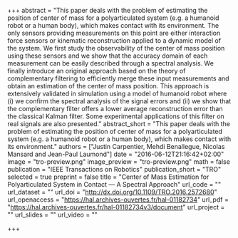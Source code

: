 +++
abstract = "This paper deals with the problem of estimating the position of center of mass for a polyarticulated system (e.g. a humanoid robot or a human body), which makes contact with its environment. The only sensors providing measurements on this point are either interaction force sensors or kinematic reconstruction applied to a dynamic model of the system. We first study the observability of the center of mass position using these sensors and we show that the accuracy domain of each measurement can be easily described through a spectral analysis. We finally introduce an original approach based on the theory of complementary filtering to efficiently merge these input measurements and obtain an estimation of the center of mass position. This approach is extensively validated in simulation using a model of humanoid robot where (i) we confirm the spectral analysis of the signal errors and (ii) we show that the complementary filter offers a lower average reconstruction error than the classical Kalman filter. Some experimental applications of this filter on real signals are also presented."
abstract_short = "This paper deals with the problem of estimating the position of center of mass for a polyarticulated system (e.g. a humanoid robot or a human body), which makes contact with its environment."
authors = ["Justin Carpentier, Mehdi Benallegue, Nicolas Mansard and Jean-Paul Laumond"]
date = "2016-06-12T21:16:42+02:00"
image = "tro-preview.png"
image_preview = "tro-preview.png"
math = false
publication = "IEEE Transactions on Robotics"
publication_short = "TRO"
selected = true
preprint = false
title = "Center of Mass Estimation for Polyarticulated System in Contact — A Spectral Approach"
url_code = ""
url_dataset = ""
url_doi = "http://dx.doi.org/10.1109/TRO.2016.2572680"
url_openaccess = "https://hal.archives-ouvertes.fr/hal-01182734"
url_pdf = "https://hal.archives-ouvertes.fr/hal-01182734v3/document"
url_project = ""
url_slides = ""
url_video = ""

+++

